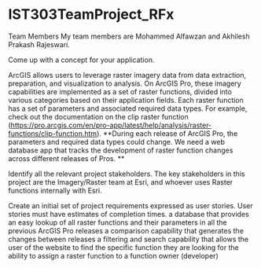 # IST303TeamProject_RFx
Team Members My team members are Mohammed Alfawzan and Akhilesh Prakash Rajeswari.

Come up with a concept for your application.

ArcGIS allows users to leverage raster imagery data from data extraction, preparation, and visualization to analysis. On ArcGIS Pro, these imagery capabilities are implemented as a set of raster functions, divided into various categories based on their application fields. Each raster function has a set of parameters and associated required data types. For example, check out the documentation on the clip raster function (https://pro.arcgis.com/en/pro-app/latest/help/analysis/raster-functions/clip-function.htm). **During each release of ArcGIS Pro, the parameters and required data types could change. We need a web database app that tracks the development of raster function changes across different releases of Pros. **

Identify all the relevant project stakeholders.
The key stakeholders in this project are the Imagery/Raster team at Esri, and whoever uses Raster functions internally with Esri.

Create an initial set of project requirements expressed as user stories. User stories must have estimates of completion times.
a database that provides an easy lookup of all raster functions and their parameters in all the previous ArcGIS Pro releases
a comparison capability that generates the changes between releases
a filtering and search capability that allows the user of the website to find the specific function they are looking for
the ability to assign a raster function to a function owner (developer)   
